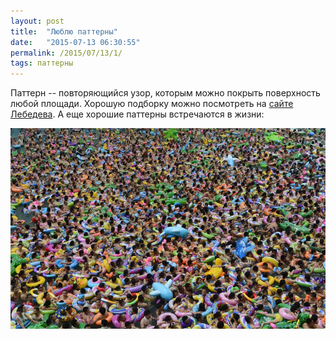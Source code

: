 ```yaml
---
layout: post
title:  "Люблю паттерны"
date:   "2015-07-13 06:30:55"
permalink: /2015/07/13/1/
tags: паттерны
---
```


Паттерн -- повторяющийся узор, которым можно покрыть поверхность любой
площади. Хорошую подборку можно посмотреть на
[сайте Лебедева](http://www.artlebedev.ru/everything/pattern/). А еще
хорошие паттерны встречаются в жизни:

![zerg rush](/assets/static/pool-china.jpg)
